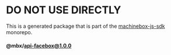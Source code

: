 # DO NOT USE DIRECTLY

This is a generated package that is part of the
[machinebox-js-sdk](https://github.com/joetyson/machinebox-js-sdk) monorepo.


#### @mbx/api-facebox@1.0.0

